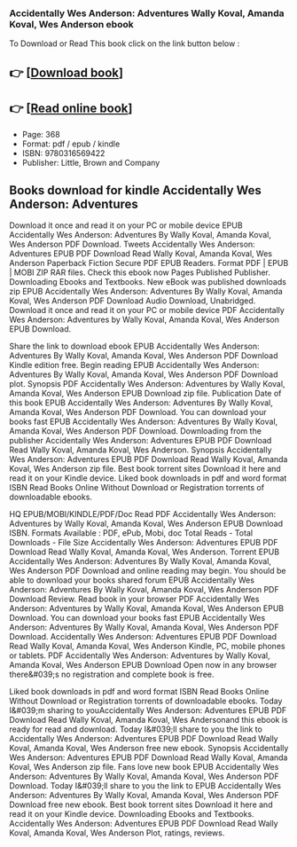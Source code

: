 ### Accidentally Wes Anderson: Adventures Wally Koval, Amanda Koval, Wes Anderson ebook

To Download or Read This book click on the link button below :

## 👉  [**[Download book](http://ebooksharez.info/download.php?group=book&from=github.com&id=719387&lnk=1066 "Download book")**]

## 👉  [**[Read online book](http://ebooksharez.info/download.php?group=book&from=github.com&id=719387&lnk=1066 "Read online book")**]


* Page: 368
* Format: pdf / epub / kindle
* ISBN: 9780316569422
* Publisher: Little, Brown and Company



## Books download for kindle Accidentally Wes Anderson: Adventures


Download it once and read it on your PC or mobile device EPUB Accidentally Wes Anderson: Adventures By Wally Koval, Amanda Koval, Wes Anderson PDF Download. Tweets Accidentally Wes Anderson: Adventures EPUB PDF Download Read Wally Koval, Amanda Koval, Wes Anderson Paperback Fiction Secure PDF EPUB Readers. Format PDF | EPUB | MOBI ZIP RAR files. Check this ebook now Pages Published Publisher. Downloading Ebooks and Textbooks. New eBook was published downloads zip EPUB Accidentally Wes Anderson: Adventures By Wally Koval, Amanda Koval, Wes Anderson PDF Download Audio Download, Unabridged. Download it once and read it on your PC or mobile device PDF Accidentally Wes Anderson: Adventures by Wally Koval, Amanda Koval, Wes Anderson EPUB Download.

Share the link to download ebook EPUB Accidentally Wes Anderson: Adventures By Wally Koval, Amanda Koval, Wes Anderson PDF Download Kindle edition free. Begin reading EPUB Accidentally Wes Anderson: Adventures By Wally Koval, Amanda Koval, Wes Anderson PDF Download plot. Synopsis PDF Accidentally Wes Anderson: Adventures by Wally Koval, Amanda Koval, Wes Anderson EPUB Download zip file. Publication Date of this book EPUB Accidentally Wes Anderson: Adventures By Wally Koval, Amanda Koval, Wes Anderson PDF Download. You can download your books fast EPUB Accidentally Wes Anderson: Adventures By Wally Koval, Amanda Koval, Wes Anderson PDF Download. Downloading from the publisher Accidentally Wes Anderson: Adventures EPUB PDF Download Read Wally Koval, Amanda Koval, Wes Anderson. Synopsis Accidentally Wes Anderson: Adventures EPUB PDF Download Read Wally Koval, Amanda Koval, Wes Anderson zip file. Best book torrent sites Download it here and read it on your Kindle device. Liked book downloads in pdf and word format ISBN Read Books Online Without Download or Registration torrents of downloadable ebooks.

HQ EPUB/MOBI/KINDLE/PDF/Doc Read PDF Accidentally Wes Anderson: Adventures by Wally Koval, Amanda Koval, Wes Anderson EPUB Download ISBN. Formats Available : PDF, ePub, Mobi, doc Total Reads - Total Downloads - File Size Accidentally Wes Anderson: Adventures EPUB PDF Download Read Wally Koval, Amanda Koval, Wes Anderson. Torrent EPUB Accidentally Wes Anderson: Adventures By Wally Koval, Amanda Koval, Wes Anderson PDF Download and online reading may begin. You should be able to download your books shared forum EPUB Accidentally Wes Anderson: Adventures By Wally Koval, Amanda Koval, Wes Anderson PDF Download Review. Read book in your browser PDF Accidentally Wes Anderson: Adventures by Wally Koval, Amanda Koval, Wes Anderson EPUB Download. You can download your books fast EPUB Accidentally Wes Anderson: Adventures By Wally Koval, Amanda Koval, Wes Anderson PDF Download. Accidentally Wes Anderson: Adventures EPUB PDF Download Read Wally Koval, Amanda Koval, Wes Anderson Kindle, PC, mobile phones or tablets. PDF Accidentally Wes Anderson: Adventures by Wally Koval, Amanda Koval, Wes Anderson EPUB Download Open now in any browser there&amp;#039;s no registration and complete book is free.

Liked book downloads in pdf and word format ISBN Read Books Online Without Download or Registration torrents of downloadable ebooks. Today I&amp;#039;m sharing to youAccidentally Wes Anderson: Adventures EPUB PDF Download Read Wally Koval, Amanda Koval, Wes Andersonand this ebook is ready for read and download. Today I&amp;#039;ll share to you the link to Accidentally Wes Anderson: Adventures EPUB PDF Download Read Wally Koval, Amanda Koval, Wes Anderson free new ebook. Synopsis Accidentally Wes Anderson: Adventures EPUB PDF Download Read Wally Koval, Amanda Koval, Wes Anderson zip file. Fans love new book EPUB Accidentally Wes Anderson: Adventures By Wally Koval, Amanda Koval, Wes Anderson PDF Download. Today I&amp;#039;ll share to you the link to EPUB Accidentally Wes Anderson: Adventures By Wally Koval, Amanda Koval, Wes Anderson PDF Download free new ebook. Best book torrent sites Download it here and read it on your Kindle device. Downloading Ebooks and Textbooks. Accidentally Wes Anderson: Adventures EPUB PDF Download Read Wally Koval, Amanda Koval, Wes Anderson Plot, ratings, reviews.





